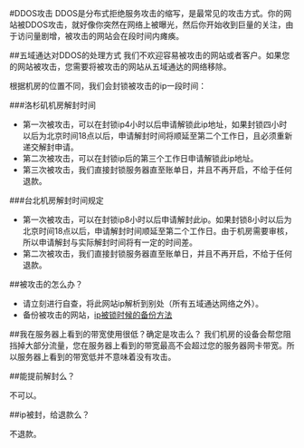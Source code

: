 <!-- --- tag: ddos abuse 政策 -->
#DDOS攻击
DDOS是分布式拒绝服务攻击的缩写，是最常见的攻击方式。你的网站被DDOS攻击，就好像你突然在网络上被曝光，然后你开始收到巨量的关注，由于访问量剧增，被攻击的网站会在段时间内瘫痪。

##五域通达对DDOS的处理方式
我们不欢迎容易被攻击的网站或者客户。如果您的网站被攻击，您需要将被攻击的网站从五域通达的网络移除。

根据机房的位置不同，我们会封锁被攻击的ip一段时间：

###洛杉矶机房解封时间

*  第一次被攻击，可以在封锁ip4小时以后申请解锁此ip地址，如果封锁四小时以后为北京时间18点以后，申请解封时间将顺延至第二个工作日，且必须重新递交解封申请。
*  第二次被攻击，可以在封锁ip后的第三个工作日申请解锁此ip地址。
*  第三次被攻击，我们直接封锁服务器直至账单日，并且不再开启，不给于任何退款。

###台北机房解封时间规定

*  第一次被攻击，可以在封锁ip8小时以后申请解封此ip。如果封锁8小时以后为北京时间18点以后，申请解封时间顺延至第二个工作日。由于机房需要审核，所以申请解封与实际解封时间将有一定的时间差。
*  第二次被攻击，我们直接封锁服务器直至账单日，并且不再开启，不给于任何退款。

##被攻击的怎么办？

*  请立刻进行自查，将此网站ip解析到别处（所有五域通达网络之外）。
*  备份被攻击的网站，[ip被锁时候的备份方法](/how-to-access-my-server-when-blocked)

##我在服务器上看到的带宽使用很低？确定是攻击么？
我们机房的设备会帮您阻挡掉大部分流量，您在服务器上看到的带宽最高不会超过您的服务器网卡带宽。所以服务器上看到的带宽低并不意味着没有攻击。

##能提前解封么？

不可以。

##ip被封，给退款么？

不退款。